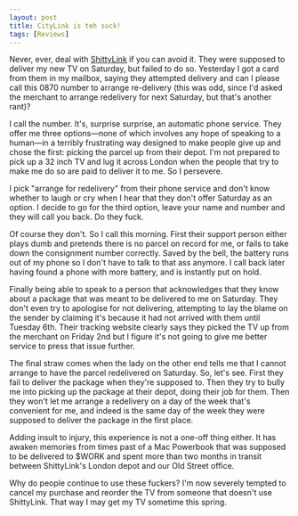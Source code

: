 ```yaml
---
layout: post
title: CityLink is teh suck!
tags: [Reviews]
---
```


Never, ever, deal with [ShittyLink](http://www.city-link.co.uk/) if you can avoid it. They
were supposed to deliver my new TV on Saturday, but failed to do so. Yesterday I got a
card from them in my mailbox, saying they attempted delivery and can I please call this
0870 number to arrange re-delivery (this was odd, since I'd asked the merchant to arrange
redelivery for next Saturday, but that's another rant)?

I call the number. It's, surprise surprise, an automatic phone service. They offer me
three options&mdash;none of which involves any hope of speaking to a human&mdash;in a
terribly frustrating way designed to make people give up and chose the first: picking the
parcel up from their depot. I'm not prepared to pick up a 32 inch TV and lug it across
London when the people that try to make me do so are paid to deliver it to me. So I
persevere.

I pick "arrange for redelivery" from their phone service and don't know whether to laugh
or cry when I hear that they don't offer Saturday as an option. I decide to go for the
third option, leave your name and number and they will call you back. Do they fuck.

Of course they don't. So I call this morning. First their support person either plays dumb
and pretends there is no parcel on record for me, or fails to take down the consignment
number correctly. Saved by the bell, the battery runs out of my phone so I don't have to
talk to that ass anymore. I call back later having found a phone with more battery, and is
instantly put on hold.

Finally being able to speak to a person that acknowledges that they know about a package
that was meant to be delivered to me on Saturday. They don't even try to apologise for not
delivering, attempting to lay the blame on the sender by claiming it's because it had not
arrived with them until Tuesday 6th. Their tracking website clearly says they picked the
TV up from the merchant on Friday 2nd but I figure it's not going to give me better
service to press that issue further.

The final straw comes when the lady on the other end tells me that I cannot arrange to
have the parcel redelivered on Saturday. So, let's see. First they fail to deliver the
package when they're supposed to. Then they try to bully me into picking up the package at
their depot, doing their job for them. Then they won't let me arrange a redelivery on a
day of the week that's convenient for me, and indeed is the same day of the week they were
supposed to deliver the package in the first place.

Adding insult to injury, this experience is not a one-off thing either. It has awaken
memories from times past of a Mac Powerbook that was supposed to be delivered to $WORK and
spent more than two months in transit between ShittyLink's London depot and our Old Street
office.

Why do people continue to use these fuckers? I'm now severely tempted to cancel my
purchase and reorder the TV from someone that doesn't use ShittyLink. That way I may get
my TV sometime this spring.

